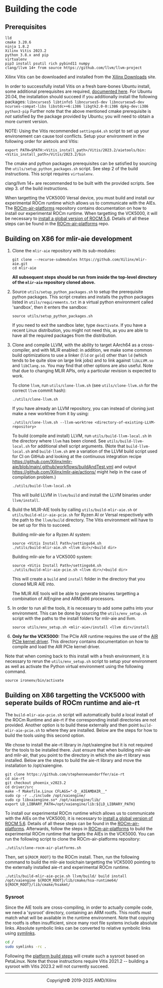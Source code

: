 # Building the code

## Prerequisites

```
lld
cmake 3.20.6
ninja 1.8.2
Xilinx Vitis 2023.2
python 3.8.x and pip
virtualenv
pip3 install psutil rich pybind11 numpy
clang/llvm 14+ from source https://github.com/llvm/llvm-project
```

Xilinx Vitis can be downloaded and installed from the [Xilinx Downloads](https://www.xilinx.com/support/download/index.html/content/xilinx/en/downloadNav/vitis.html) site.

In order to successfully install Vitis on a fresh bare-bones Ubuntu install, some additional prerequisites are required, [documented here](https://support.xilinx.com/s/article/63794?language=en_US). For Ubuntu 20.04, the installation should succeed if you additionally install the following packages: `libncurses5 libtinfo5 libncurses5-dev libncursesw5-dev ncurses-compat-libs libstdc++6:i386 libgtk2.0-0:i386 dpkg-dev:i386 python3-pip` Further note that the above mentioned cmake prerequisite is _not_ satisfied by the package provided by Ubuntu; you will need to obtain a more current version.

NOTE: Using the Vitis recommended `settings64.sh` script to set up your environement can cause tool conflicts. Setup your environment in the following order for aietools and Vitis:
 
```
export PATH=$PATH:<Vitis_install_path>/Vitis/2023.2/aietools/bin:<Vitis_install_path>/Vitis/2023.2/bin
```

The cmake and python packages prerequisites can be satisfied by sourcing the `utils/setup_python_packages.sh` script. See step 2 of the build instructions. 
This script requires `virtualenv`.

clang/llvm 14+ are recommended to be built with the provided scripts. See step 3. of the build instructions. 

When targetting the VCK5000 Versal device, you must build and install our experimental ROCm runtime which allows us to communicate with the AIEs. The [ROCm-air-platforms](https://github.com/Xilinx/ROCm-air-platforms) repository contains documentation on how to install our experimental ROCm runtime. When targetting the VCK5000, it will be necessary to [install a global version of ROCM 5.6](https://rocm.docs.amd.com/en/docs-5.6.0/deploy/linux/os-native/install.html). Details of all these steps can be found in the [ROCm-air-platforms](https://github.com/Xilinx/ROCm-air-platforms#getting-started) repo. 

## Building on X86 for mlir-aie development

1. Clone the `mlir-aie` repository with its sub-modules:
    ```
    git clone --recurse-submodules https://github.com/Xilinx/mlir-aie.git
    cd mlir-aie
    ```

    __All subsequent steps should be run from inside the top-level
    directory of the `mlir-aie` repository cloned above.__

2. Source `utils/setup_python_packages.sh` to setup the prerequisite python
    packages. This script creates and installs the python packages
    listed in `utils/requirements.txt` in a virtual python environment
    called 'sandbox', then it enters the sandbox:
    ```
    source utils/setup_python_packages.sh
    ```

    If you need to exit the sandbox later, type `deactivate`.  If you
    have a recent Linux distribution, you might not need this, as you
    are able to have all the required packages from the distribution.

3. Clone and compile LLVM, with the ability to target AArch64 as a
   cross-compiler, and with MLIR enabled: in addition, we make some
   common build optimizations to use a linker (`lld` or `gold`) other
   than `ld` (which tends to be quite slow on large link jobs) and to
   link against `libLLVM.so` and `libClang.so`. You may find that other
   options are also useful. Note that due to changing MLIR APIs, only
   a particular revision is expected to work.

    To clone `llvm`, run `utils/clone-llvm.sh` (see
    `utils/clone-llvm.sh` for the correct `llvm` commit hash):
    ```
    ./utils/clone-llvm.sh
    ```

    If you have already an LLVM repository, you can instead of cloning
    just make a new worktree from it by using:
    ```
    ./utils/clone-llvm.sh --llvm-worktree <directory-of-existing-LLVM-repository>
    ```

    To build (compile and install) LLVM, run `utils/build-llvm-local.sh` in the directory where `llvm` has
    been cloned. See `utils/build-llvm-local.sh` for additional shell script arguments.
    (Note that `build-llvm-local.sh` and `build-llvm.sh` are a
    variation of the LLVM build script used for CI on GitHub and
    looking at the continuous integration recipe
    https://github.com/Xilinx/mlir-aie/blob/main/.github/workflows/buildAndTest.yml
    and output https://github.com/Xilinx/mlir-aie/actions/ might help
    in the case of compilation problem.)
    ```
    ./utils/build-llvm-local.sh
    ```
    This will build LLVM in `llvm/build` and install the LLVM binaries under `llvm/install`.

4. Build the MLIR-AIE tools by calling `utils/build-mlir-aie.sh` or `utils/build-mlir-aie-pcie.sh` 
    for Ryzen AI or Versal respectively  with the path to the `llvm/build` directory. 
    The Vitis environment will have to be set up for this to succeed.  

    Building mlir-aie for a Ryzen AI system:

    ```
    source <Vitis Install Path>/settings64.sh
    ./utils/build-mlir-aie.sh <llvm dir>/<build dir>
    ```

    Building mlir-aie for a VCK5000 system:

    ```
    source <Vitis Install Path>/settings64.sh
    ./utils/build-mlir-aie-pcie.sh <llvm dir>/<build dir>
    ```

    This will create a `build` and `install` folder in the directory that you cloned MLIR AIE into. 

    The MLIR AIE tools will be able to generate binaries targetting a combination of AIEngine and ARM/x86 processors. 

5. In order to run all the tools, it is necessary to add some paths into your environment. This can be
done by sourcing the `utils/env_setup.sh` script with the paths to the install folders for mlir-aie
and llvm.
    ```
    source utils/env_setup.sh <mlir-aie>/install <llvm dir>/install
    ```

6. **Only for the VCK5000:** The PCIe AIR runtime requires the use of the [AIR PCIe kernel driver](https://github.com/Xilinx/ROCm-air-platforms/tree/main/driver). This directory contains documentation on how to compile and load the AIR PCIe kernel driver.

Note that when coming back to this install with a fresh environment, it is necessary to rerun the `utils/env_setup.sh` script to setup your environment as well as activate the Python virtual environment using the following command.
```
source ironenv/bin/activate
```

## Building on X86 targetting the VCK5000 with seperate builds of ROCm runtime and aie-rt

The `build-mlir-aie-pcie.sh` script will automatically build a local install of the ROCm Runtime and aie-rt if the corresponding install directories are not provided. Another option is to build these externally and then point `build-mlir-aie-pcie.sh` to where they are installed. Below are the steps for how to build the tools using this second option.

We chose to install the aie-rt library in /opt/xaiengine but it is not required for the tools to be installed there. Just ensure that when building mlir-aie and mlir-air, that you point to the directory in which the aie-rt library was installed. Below are the steps to build the aie-rt library and move the installation to /opt/xaiengine.

```
git clone https://github.com/stephenneuendorffer/aie-rt
cd aie-rt
git checkout phoenix_v2023.2
cd driver/src
make -f Makefile.Linux CFLAGS="-D__AIEAMDAIR__"
sudo cp -r ../include /opt/xaiengine/
sudo cp libxaiengine.so* /opt/xaiengine/lib/
export LD_LIBRARY_PATH=/opt/xaiengine/lib:${LD_LIBRARY_PATH}
```

To install our experimental ROCm runtime  which allows us to communicate with the AIEs on the VCK5000, it is necessary to [install a global version of ROCM 5.6](https://rocm.docs.amd.com/en/docs-5.6.0/deploy/linux/os-native/install.html). Details of all these steps can be found in the [ROCm-air-platforms](https://github.com/Xilinx/ROCm-air-platforms#getting-started). Afterwards, follow the steps in [ROCm-air-platforms](https://github.com/Xilinx/ROCm-air-platforms#getting-started) to build the experimental ROCm runtime that targets the AIEs in the VCK5000. You can run the following script to clone the ROCm-air-platforms repository:

```
./utils/clone-rocm-air-platforms.sh
```

Then, set `${ROCM_ROOT}` to the ROCm install. Then, run the following command to build the mlir-aie toolchain targetting the VCK5000 pointing to the externally installed aie-rt and experimental ROCm runtime.

```
./utils/build-mlir-aie-pcie.sh llvm/build/ build install /opt/xaiengine ${ROCM_ROOT}/lib/cmake/hsa-runtime64/ ${ROCM_ROOT}/lib/cmake/hsakmt/
```

### Sysroot
Since the AIE tools are cross-compiling, in order to actually compile code, we need a 'sysroot' directory,
containing an ARM rootfs.  This rootfs must match what will be available in the runtime environment.
Note that copying the rootfs is often insufficient, since many root file systems include absolute links.
Absolute symbolic links can be converted to relative symbolic links using [symlinks](https://github.com/brandt/symlinks).

```sh
cd /
sudo symlinks -rc .
```
Following the [platform build steps](Platform.md) will create such a sysroot based on PetaLinux. Note that those instructions require Vitis 2021.2 -- building a sysroot with Vitis 2023.2 will not currently succeed.

-----

<p align="center">Copyright&copy; 2019-2025 AMD/Xilinx</p>
